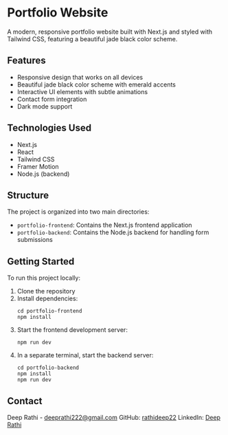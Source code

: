 # Portfolio Website

A modern, responsive portfolio website built with Next.js and styled with Tailwind CSS, featuring a beautiful jade black color scheme.

## Features

- Responsive design that works on all devices
- Beautiful jade black color scheme with emerald accents
- Interactive UI elements with subtle animations
- Contact form integration
- Dark mode support

## Technologies Used

- Next.js
- React
- Tailwind CSS
- Framer Motion
- Node.js (backend)

## Structure

The project is organized into two main directories:

- `portfolio-frontend`: Contains the Next.js frontend application
- `portfolio-backend`: Contains the Node.js backend for handling form submissions

## Getting Started

To run this project locally:

1. Clone the repository
2. Install dependencies:
   ```
   cd portfolio-frontend
   npm install
   ```
3. Start the frontend development server:
   ```
   npm run dev
   ```
4. In a separate terminal, start the backend server:
   ```
   cd portfolio-backend
   npm install
   npm run dev
   ```

## Contact

Deep Rathi - deeprathi222@gmail.com
GitHub: [rathideep22](https://github.com/rathideep22)
LinkedIn: [Deep Rathi](https://www.linkedin.com/in/deep-rathi-b37a44230/) 